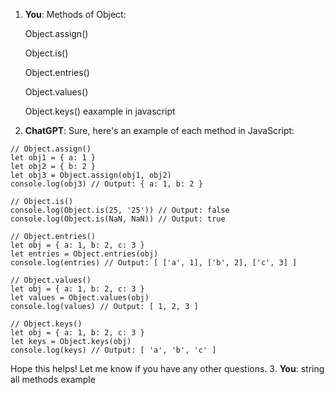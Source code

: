 1. **You**:  Methods of Object:

	Object.assign()

	Object.is()

	Object.entries()

	Object.values()

	Object.keys()  eaxample in javascript
2. **ChatGPT**: Sure, here's an example of each method in JavaScript:
```
// Object.assign()
let obj1 = { a: 1 }
let obj2 = { b: 2 }
let obj3 = Object.assign(obj1, obj2)
console.log(obj3) // Output: { a: 1, b: 2 }

// Object.is()
console.log(Object.is(25, '25')) // Output: false
console.log(Object.is(NaN, NaN)) // Output: true

// Object.entries()
let obj = { a: 1, b: 2, c: 3 }
let entries = Object.entries(obj)
console.log(entries) // Output: [ ['a', 1], ['b', 2], ['c', 3] ]

// Object.values()
let obj = { a: 1, b: 2, c: 3 }
let values = Object.values(obj)
console.log(values) // Output: [ 1, 2, 3 ]

// Object.keys()
let obj = { a: 1, b: 2, c: 3 }
let keys = Object.keys(obj)
console.log(keys) // Output: [ 'a', 'b', 'c' ]
``` 
Hope this helps! Let me know if you have any other questions.
3. **You**: string all methods example